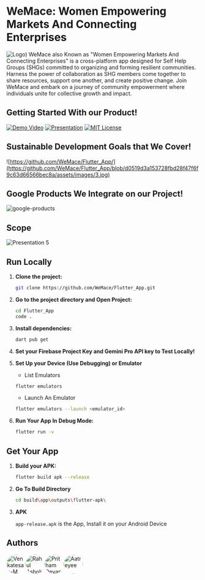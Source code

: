 # WeMace: Women Empowering Markets And Connecting Enterprises
![Logo)](https://github.com/WeMace/Flutter_App/assets/127939893/e0a3780d-01c0-4722-a163-17df40b3c663)
WeMace also Known as "Women Empowering Markets And Connecting Enterprises" is a cross-platform app designed for Self Help Groups (SHGs) committed to organizing and forming resilient communities. Harness the power of collaboration as SHG members come together to share resources, support one another, and create positive change. Join WeMace and embark on a journey of community empowerment where individuals unite for collective growth and impact.

## Getting Started With our Product!

[![Demo Video](https://img.shields.io/badge/Demo%20Video-YouTube-red?style=for-the-badge&logo=YouTube&logoColor=white)](https://www.youtube.com/watch?v=oZsD2WR_s18&t=3s)
[![Presentation](https://img.shields.io/badge/Presentation-Canva-blue?style=for-the-badge&logo=Canva&logoColor=white)](https://www.canva.com/design/DAF7SSPPCTQ/dGLcH5dUGy46FM0DFoowkg/view?utm_content=DAF7SSPPCTQ&utm_campaign=designshare&utm_medium=link&utm_source=editor)
[![MIT License](https://img.shields.io/badge/MIT%20License-MIT-green.svg?style=for-the-badge)](https://github.com/WeMace/Flutter_App/blob/f1df84f661cfd6bf1c5d61f373432ae9cb9dd2d8/LICENSE)


 ## Sustainable Development Goals that We Cover!

![https://github.com/WeMace/Flutter_App/](https://github.com/WeMace/Flutter_App/blob/d0519d3a153728fbd28f47f6f9c63d66566bec8a/assets/images/3.jpg)

 ## Google Products We Integrate on our Project!

![google-products](https://github.com/WeMace/Flutter_App/assets/127939893/8b0f92de-a0e0-4add-95ef-d1d9096dab82)

## Scope

![Presentation 5](https://github.com/WeMace/Flutter_App/blob/d0519d3a153728fbd28f47f6f9c63d66566bec8a/assets/images/5.jpg)

## Run Locally

1. **Clone the project:**

    ```bash
    git clone https://github.com/WeMace/Flutter_App.git
    ```

2. **Go to the project directory and Open Project:**

    ```bash
    cd Flutter_App
    code .
    ```

3. **Install dependencies:**

    ```bash
    dart pub get
    ```

4. **Set your Firebase Project Key and Gemini Pro API key to Test Locally!**

5. **Set Up your Device (Use Debugging) or Emulator**

    - List Emulators

    ```bash
    flutter emulators
    ```

    - Launch An Emulator

    ```bash
    flutter emulators --launch <emulator_id>
    ```

6. **Run Your App In Debug Mode:**

    ```bash
    flutter run -v
    ```

## Get Your App

1. **Build your APK:**

    ```bash
    flutter build apk --release
    ```

2. **Go To Build Directory**

    ```bash
    cd build\app\outputs\flutter-apk\
    ```

3. **APK**

    `app-release.apk` is the App, Install it on your Android Device


## Authors


<div style="display: flex; align-items: center;">
    <a href="https://github.com/Venkatesan-M">
        <img src="https://github.com/Venkatesan-M.png" alt="Venkatesan-M" width="50" style="border-radius: 50%;">
    </a>
    <a href="https://github.com/NeuralNinja110">
        <img src="https://github.com/NeuralNinja110.png" alt="Rahul Ashok" width="50" style="border-radius: 50%;">
    </a>
    <a href="https://github.com/prithamdevaprasad">
        <img src="https://github.com/prithamdevaprasad.png" alt="Pritham Devaprasad" width="50" style="border-radius: 50%;">
    </a>
    <a href="https://github.com/1-three">
        <img src="https://github.com/1-three.png" alt="Aatreyee" width="50" style="border-radius: 50%;">
    </a>
</div>




